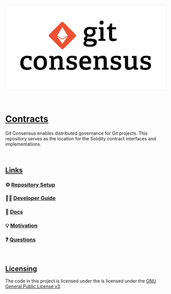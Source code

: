 ![Git Consensus](./media/git-consensus.png)

&nbsp;

# [Contracts](#contracts)

Git Consensus enables distributed governance for Git projects. This repository serves as the location for the Solidity contract interfaces and implementations.

&nbsp;

## [Links](#links)

### ⚙️ [Repository Setup](./CONTRIBUTING.md#setup)

### 👩‍💻 [Developer Guide](./CONTRIBUTING.md)

### 📖 [Docs](https://git-consensus.github.io/docs/)

### 💡 [Motivation](https://git-consensus.github.io/docs/motivation/)

### ❓ [Questions](https://git-consensus.github.io/docs/questions/)

&nbsp;

## [Licensing](#licensing)

The code in this project is licensed under the is licensed under the [GNU General Public License v3](https://gist.github.com/kn9ts/cbe95340d29fc1aaeaa5dd5c059d2e60).

